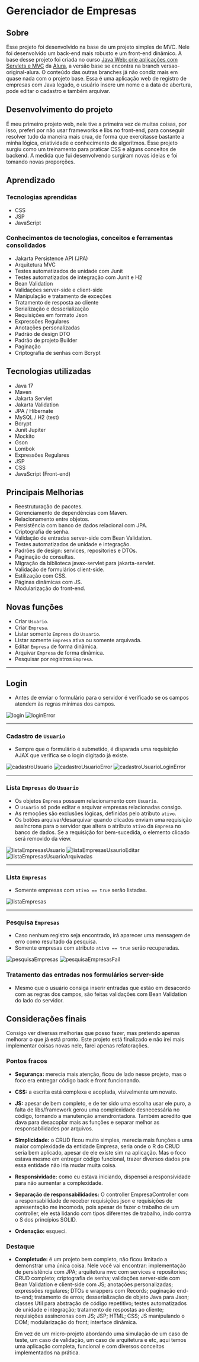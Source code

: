 # Gerenciador de Empresas

## Sobre 

Esse projeto foi desenvolvido na base de um projeto simples de MVC. Nele foi desenvolvido um back-end mais robusto e um front-end dinâmico. A base desse projeto foi criada no curso [Java Web: crie aplicações com Servlets e MVC](https://cursos.alura.com.br/formacao-java-web) da [Alura](https://github.com/alura-cursos), a versão base se encontra na branch versao-original-alura. O conteúdo das outras branches já não condiz mais em quase nada com o projeto base. Essa é uma aplicação web de registro de empresas com Java legado, o usuário insere um nome e a data de abertura, pode editar o cadastro e também arquivar.

## Desenvolvimento do projeto

É meu primeiro projeto web, nele tive a primeira vez de muitas coisas, por isso, preferi por não usar frameworks e libs no front-end, para conseguir resolver tudo da maneira mais crua, de forma que exercitasse bastante a minha lógica, criatividade e conhecimento de algorítmos. Esse projeto surgiu como um treinamento para praticar CSS e alguns conceitos de backend. A medida que fui desenvolvendo surgiram novas ideias e foi tomando novas proporções.

## Aprendizado

### Tecnologias aprendidas
- CSS
- JSP
- JavaScript

### Conhecimentos de tecnologias, conceitos e ferramentas consolidados
- Jakarta Persistence API (JPA)
- Arquitetura MVC
- Testes automatizados de unidade com Junit
- Testes automatizados de integração com Junit e H2
- Bean Validation
- Validações server-side e client-side
- Manipulação e tratamento de exceções
- Tratamento de resposta ao cliente
- Serialização e desserialização
- Requisições em formato Json
- Expressões Regulares
- Anotações personalizadas
- Padrão de design DTO
- Padrão de projeto Builder
- Paginação
- Criptografia de senhas com Bcrypt

## Tecnologias utilizadas

- Java 17
- Maven
- Jakarta Servlet
- Jakarta Validation
- JPA / Hibernate
- MySQL / H2 (test)
- Bcrypt
- Junit Jupiter
- Mockito
- Gson
- Lombok
- Expressões Regulares
- JSP
- CSS
- JavaScript (Front-end)

## Principais Melhorias

- Reestruturação de pacotes.
- Gerenciamento de dependências com Maven.
- Relacionamento entre objetos.
- Persistência com banco de dados relacional com JPA.
- Criptografia de senha.
- Validação de entradas server-side com Bean Validation.
- Testes automatizados de unidade e integração.
- Padrões de design: services, repositories e DTOs.
- Paginação de consultas.
- Migração da biblioteca javax-servlet para jakarta-servlet.
- Validação de formulários client-side.
- Estilização com CSS.
- Páginas dinâmicas com JS.
- Modularização do front-end.

## Novas funções
- Criar `Usuario`.
- Criar `Empresa`.
- Listar somente `Empresa` do `Usuario`.
- Listar somente `Empresa` ativa ou somente arquivada.
- Editar `Empresa` de forma dinâmica.
- Arquivar `Empresa` de forma dinâmica. 
- Pesquisar por registros `Empresa`.

---

## Login
- Antes de enviar o formulário para o servidor é verificado se os campos atendem às regras mínimas dos campos.

![login](readme/login.png)
![loginError](readme/loginError.png)

---

### Cadastro de `Usuario`
- Sempre que o formulário é submetido, é disparada uma requisição AJAX que verifica se o login digitado já existe.

![cadastroUsuario](readme/cadastroUsuario.png)
![cadastroUsuarioError](readme/cadastroUsuarioError.png)
![cadastroUsuarioLoginError](readme/cadastroUsuarioLoginError.png)

---

### Lista `Empresas` do `Usuario` 
- Os objetos `Empresa` possuem relacionamento com `Usuario`.
- O `Usuario` só pode editar e arquivar empresas relacionadas consigo.
- As remoções são exclusões lógicas, definidas pelo atributo `ativo`.
- Os botões arquivar/desarquivar quando clicados enviam uma requisição assíncrona para o servidor que altera o atributo `ativo` da `Empresa` no banco de dados. Se a requisição for bem-sucedida, o elemento clicado será removido da view.

![listaEmpresasUsuario](readme/listaEmpresasUsuario.png)
![listaEmpresasUsaurioEditar](readme/listaEmpresasUsuarioEditar.png)
![listaEmpresasUsuarioArquivadas](readme/listaEmpresasUsuarioArquivadas.png)

---

### Lista `Empresas`
- Somente empresas com `ativo == true` serão listadas.

![listaEmpresas](readme/listaEmpresas.png)

---

### Pesquisa `Empresas`
- Caso nenhum registro seja encontrado, irá aparecer uma mensagem de erro como resultado da pesquisa.
- Somente empresas com atributo `ativo == true` serão recuperadas.

![pesquisaEmpresas](readme/pesquisaEmpresas.png)
![pesquisaEmpresasFail](readme/pesquisaEmpresasFail.png)

### Tratamento das entradas nos formulários  server-side

- Mesmo que o usuário consiga inserir entradas que estão em desacordo com as regras dos campos, são feitas validações com Bean Validation do lado do servidor.


## Considerações finais
Consigo ver diversas melhorias que posso fazer, mas pretendo apenas melhorar o que já está pronto. Este projeto está finalizado e não irei mais implementar coisas novas nele, farei apenas refatorações.

### Pontos fracos
- **Segurança:** merecia mais atenção, ficou de lado nesse projeto, mas o foco era entregar código back e front funcionando.

- **CSS:** a escrita está complexa e acoplada, visivelmente um novato.

- **JS:** apesar de bem completo, e de ter sido uma escolha usar ele puro, a falta de libs/framework gerou uma complexidade desnecessária no código, tornando a manutenção amendrontadora. Também acredito que dava para desacoplar mais as funções e separar melhor as responsabilidades por arquivos.

- **Simplicidade:** o CRUD ficou muito simples, merecia mais funções e uma maior complexidade da entidade Empresa, seria onde o R do CRUD seria bem aplicado, apesar de ele existe sim na aplicação. Mas o foco estava mesmo em entregar código funcional, trazer diversos dados pra essa entidade não iria mudar muita coisa.

- **Responsividade:** como eu estava iniciando, dispensei a responsividade para não aumentar a complexidade.

- **Separação de responsabilidades:** O controller EmpresaController com a responsabilidade de receber requisições json e requisições de apresentação me incomoda, pois apesar de fazer o trabalho de um controller, ele está lidando com tipos diferentes de trabalho, indo contra o S dos princípios SOLID.

- **Ordenação:** esqueci.

### Destaque
- **Completude:** é um projeto bem completo, não ficou limitado a demonstrar uma única coisa. Nele você vai encontrar: implementação de persistência com JPA; arquitetura mvc com services e repositories; CRUD completo; criptografia de senha; validações server-side com Bean Validation e client-side com JS; anotações personalizadas; expressões regulares; DTOs e wrappers com Records; paginação end-to-end; tratamento de erros; desserialização de objeto Java para Json; classes Util para abstração de código repetitivo; testes automatizados de unidade e integração; tratamento de respostas ao cliente; requisições assíncronas com JS; JSP; HTML; CSS; JS manipulando o DOM; modularização do front; interface dinâmica.

    Em vez de um micro-projeto abordando uma simulação de um caso de teste, um caso de validação, um caso de arquitetura e etc, aqui temos uma aplicação completa, funcional e com diversos conceitos implementados na prática.

